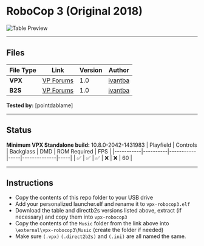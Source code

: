 # RoboCop 3 (Original 2018)

![Table Preview](../../images/vpx-robocop3-preview?raw=true)

---

## Files
| File Type | Link | Version | Author | 
|-----------|--------|----------|--------------|
| **VPX** | [VP Forums](https://www.vpforums.org/index.php?app=downloads&showfile=13947) | 1.0 | [ivantba](https://www.vpforums.org/index.php?showuser=123858) |
| **B2S** | [VP Forums](https://www.vpforums.org/index.php?app=downloads&showfile=14312) | 1.0 | [ivantba](https://www.vpforums.org/index.php?showuser=123858) |

**Tested by:** [pointdablame]

---

## Status 
**Minimum VPX Standalone build:** 10.8.0-2042-1431983
| Playfield | Controls | Backglass | DMD | ROM Required | FPS | 
|-----------|----------|-----------|-----|--------------|-----|
| :white_check_mark: | :white_check_mark: | :white_check_mark: | :x: | :x: | 60 |

---

## Instructions

- Copy the contents of this repo folder to your USB drive
- Add your personalized launcher.elf and rename it to `vpx-robocop3.elf`
- Download the table and directb2s versions listed above, extract (if necessary) and copy them into `vpx-robocop3`
- Copy the contents of the `Music` folder from the link above into `\external\vpx-robocop3\Music` (create the folder if needed)
- Make sure `(.vpx)` `(.direct2b2s)` and `(.ini)` are all named the same.
